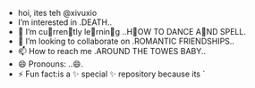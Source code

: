 -  hoi, ites teh @xivuxio
-  I’m interested in .DEATH..
- 🌱 I’m cu🌱rren🌱tly le🌱rnin🌱g ..H🌱OW TO DANCE A🌱ND SPELL.
- 💞️ I’m looking to collaborate on .ROMANTIC FRIENDSHIPS..
- 📫 How to reach me .AROUND THE TOWES BABY..
- 😄 Pronouns: ..😄.
- ⚡ Fun fact:is a ✨ special ✨ repository because its `
<!---
xivuxio/xivuxio is a ✨ special ✨ repository because its `README.md` (this file) appears on your GitHub profile.
You can click the Preview link to take a look at your changes.
--->
